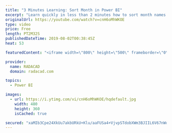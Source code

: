 ```yaml
---
title: "3 Minutes Learning: Sort Month in Power BI"
excerpt: "Learn quickly in less than 2 minutes how to sort month names based on the correct order of month in Power BI http://radacad.com   Prelude No. 20 by Chris Zabriskie is licensed under a Creative Commons Attribution license (https://creativecommons.org/licenses/by/4.0/) Source: http://chriszabriskie.com/preludes/"
originalUrl: https://youtube.com/watch?v=cnH6oMhWKOE
type: video
price: Free
length: PT2M32S
publishedDateTime: 2019-08-02T00:38:45Z
heat: 53

featuredContent: "<iframe width=\"800\" height=\"500\" frameborder=\"0\" src=\"https://www.youtube.com/embed/cnH6oMhWKOE\" allow=\"accelerometer; autoplay; encrypted-media; gyroscope; picture-in-picture\" allowfullscreen></iframe>"

provider:
  name: RADACAD
  domain: radacad.com

topics:
  - Power BI

images:
  - url: https://i.ytimg.com/vi/cnH6oMhWKOE/hqdefault.jpg
    width: 480
    height: 360
    isCached: true

secured: "xaMIb3Cpe24XkUu7akbURkU+Klu/aaFUSa4+VjvpSTdobXWm3BJIIL6V67nWq6z00J3NSEOwRS29RQGW1sQ4zDpWUIVvJCktbvX6paU3ImvnlBuJiJi7UERzak/P54n7LL/5LPk7lm3pML0zt/br+A6uqkrzfclKadQNpGkz03CyX3SAhrYvQFZe6Vk3yOiW6ZbjpJctf/TQof/c9Q8CphXDJi3Xx7E315dKDKUDPfxH4XMIYbJscTyItdzQE+q8R9+legygR+/P2I2QHJBlh5hUe/zRSVpexdNbu651R73vg9KGTWSWENVi+w97PX39rofcOiTyssy0bVGbs1yC76Jr3PnwdElvEf67A1SB6vq4iNY7nREwFfk6BTHbrA2JReBthUYbJiY0TNhca2gQojiRuHx3NK0seEIyQ/48RrM=;uAG0fLuhj/eTM3LcgKlEzw=="
---
```


